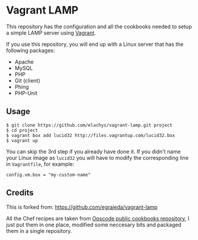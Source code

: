 Vagrant LAMP
============

This repository has the configuration and all the cookbooks needed to setup a
simple LAMP server using [Vagrant](http://vagrantup.com).

If you use this repository, you will end up with a Linux server that has the
following packages:

* Apache
* MySQL
* PHP
* Git (client)
* Phing
* PHP-Unit

Usage
-----

```
$ git clone https://github.com/elachys/vagrant-lamp.git project
$ cd project
$ vagrant box add lucid32 http://files.vagrantup.com/lucid32.box
$ vagrant up
```

You can skip the 3rd step if you already have done it. If you didn't name your
Linux image as `lucid32` you will have to modify the corresponding line in
`Vagrantfile`, for example:

```
config.vm.box = "my-custom-name"
```

Credits
-------

This is forked from: https://github.com/egrajeda/vagrant-lamp

All the Chef recipes are taken from [Opscode public cookbooks repository](http://github.com/opscode/cookbooks),
I just put them in one place, modified some neccesary bits and packaged them
in a single repository.

